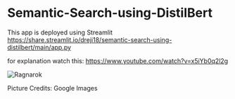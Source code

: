 # Semantic-Search-using-DistilBert

This app is deployed using Streamlit https://share.streamlit.io/dreji18/semantic-search-using-distilbert/main/app.py

for explanation watch this: https://www.youtube.com/watch?v=x5iYb0q2l2g

![Ragnarok](https://wallpapercave.com/wp/wp2497187.jpg)

Picture Credits: Google Images
